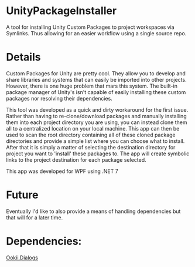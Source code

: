 # UnityPackageInstaller
A tool for installing Unity Custom Packages to project workspaces via Symlinks. Thus allowing for an easier workflow using a single source repo.

# Details
Custom Packages for Unity are pretty cool. They allow you to develop and share libraries and systems that can easily be imported into other projects. However, there is one huge problem that mars this system. The built-in package manager of Unity's isn't capable of easily installing these custom packages nor resolving their dependencies.

This tool was developed as a quick and dirty workaround for the first issue. Rather than having to re-clone/download packages and manually installing them into each project directory you are using, you can instead clone them all to a centralized location on your local machine. This app can then be used to scan the root directory containing all of these cloned package directories and provide a simple list where you can choose what to install. After that it is simply a matter of selecting the destination directory for project you want to 'install' these packages to. The app will create symbolic links to the project destination for each package selected.

This app was developed for WPF using .NET 7

# Future
Eventually I'd like to also provide a means of handling dependencies but that will for a later time.


# Dependencies:  
[Ookii.Dialogs](https://www.ookii.org/software/dialogs/)  
